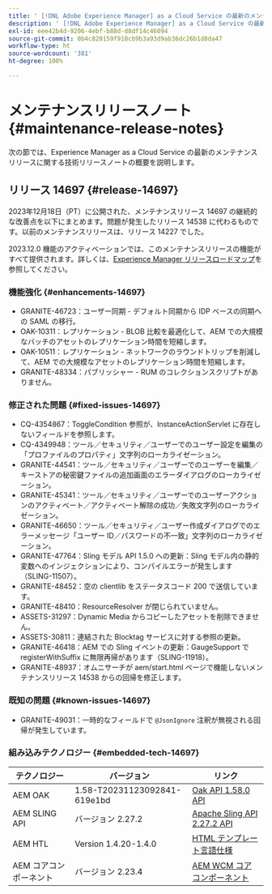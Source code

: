 ```yaml
---
title: ' [!DNL Adobe Experience Manager] as a Cloud Service の最新のメンテナンスリリースノート'
description: ' [!DNL Adobe Experience Manager] as a Cloud Service の最新のメンテナンスリリースノート'
exl-id: eee42b4d-9206-4ebf-b88d-d8df14c46094
source-git-commit: 0b4c820159f918cb9b3a93d9ab36dc26b1d8da47
workflow-type: ht
source-wordcount: '381'
ht-degree: 100%

---
```


# メンテナンスリリースノート {#maintenance-release-notes}

次の節では、Experience Manager as a Cloud Service の最新のメンテナンスリリースに関する技術リリースノートの概要を説明します。

## リリース 14697 {#release-14697}

2023年12月18日（PT）に公開された、メンテナンスリリース 14697 の継続的な改善点を以下にまとめます。問題が発生したリリース 14538 に代わるものです。以前のメンテナンスリリースは、リリース 14227 でした。

2023.12.0 機能のアクティベーションでは、このメンテナンスリリースの機能がすべて提供されます。詳しくは、[Experience Manager リリースロードマップ](https://experienceleague.adobe.com/docs/experience-manager-release-information/aem-release-updates/update-releases-roadmap.html?lang=ja)を参照してください。

### 機能強化 {#enhancements-14697}

* GRANITE-46723：ユーザー同期 - デフォルト同期から IDP ベースの同期への SAML の移行。
* OAK-10311：レプリケーション - BLOB 比較を最適化して、AEM での大規模なバッチのアセットのレプリケーション時間を短縮します。
* OAK-10511：レプリケーション - ネットワークのラウンドトリップを削減して、AEM での大規模なアセットのレプリケーション時間を短縮します。
* GRANITE-48334：パブリッシャー - RUM のコレクションスクリプトがありません。

### 修正された問題 {#fixed-issues-14697}

* CQ-4354867：ToggleCondition 参照が、InstanceActionServlet に存在しないフィールドを参照します。
* CQ-4349948：ツール／セキュリティ／ユーザーでのユーザー設定を編集の「プロファイルのプロパティ」文字列のローカライゼーション。
* GRANITE-44541：ツール／セキュリティ／ユーザーでのユーザーを編集／キーストアの秘密鍵ファイルの追加画面のエラーダイアログのローカライゼーション。
* GRANITE-45341：ツール／セキュリティ／ユーザーでのユーザーアクションのアクティベート／アクティベート解除の成功／失敗文字列のローカライゼーション。
* GRANITE-46650：ツール／セキュリティ／ユーザー作成ダイアログでのエラーメッセージ「ユーザー ID／パスワードの不一致」文字列のローカライゼーション。
* GRANITE-47764：Sling モデル API 1.5.0 への更新：Sling モデル内の静的変数へのインジェクションにより、コンパイルエラーが発生します（SLING-11507）。
* GRANITE-48452：空の clientlib をステータスコード 200 で送信しています。
* GRANITE-48410：ResourceResolver が閉じられていません。
* ASSETS-31297：Dynamic Media からコピーしたアセットを削除できません。
* ASSETS-30811：連結された Blocktag サービスに対する参照の更新。
* GRANITE-46418：AEM での Sling イベントの更新：GaugeSupport で registerWithSuffix に無限再帰があります（SLING-11918）。
* GRANITE-48937：オムニサーチが aem/start.html ページで機能しないメンテナンスリリース 14538 からの回帰を修正します。

### 既知の問題 {#known-issues-14697}

* GRANITE-49031：一時的なフィールドで `@JsonIgnore` 注釈が無視される回帰が発生しています。

### 組み込みテクノロジー {#embedded-tech-14697}

| テクノロジー | バージョン | リンク |
|---|---|---|
| AEM OAK | 1.58-T20231123092841-619e1bd | [Oak API 1.58.0 API](https://www.javadoc.io/doc/org.apache.jackrabbit/oak-api/1.58.0/index.html) |
| AEM SLING API | バージョン 2.27.2 | [Apache Sling API 2.27.2 API](https://www.javadoc.io/doc/org.apache.sling/org.apache.sling.api/latest/index.html) |
| AEM HTL | Version 1.4.20-1.4.0 | [HTML テンプレート言語仕様](https://github.com/adobe/htl-spec) |
| AEM コアコンポーネント | バージョン 2.23.4 | [AEM WCM コアコンポーネント](https://github.com/adobe/aem-core-wcm-components) |
